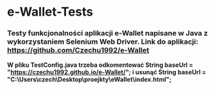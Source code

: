 # e-Wallet-Tests

### Testy funkcjonalności aplikacji e-Wallet napisane w Java z wykorzystaniem Selenium Web Driver. Link do aplikacji: https://github.com/Czechu1992/e-Wallet

__W pliku TestConfig.java trzeba odkomentować String baseUrl = "https://czechu1992.github.io/e-Wallet/";
i usunąć String baseUrl = "C:\\Users\\czech\\Desktop\\proejkty\\eWallet\\index.html";__

